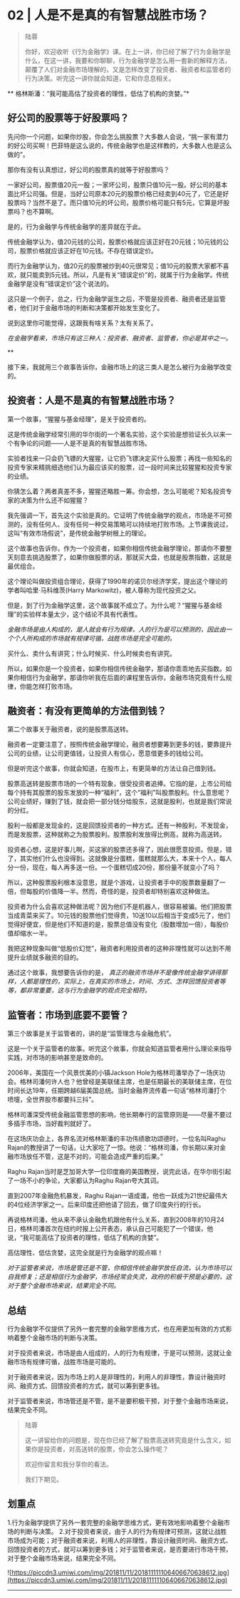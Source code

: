# 02 | 人是不是真的有智慧战胜市场？

> 陆蓉
> 
> 你好，欢迎收听《行为金融学》课。在上一讲，你已经了解了行为金融学是什么，在这一讲，我要和你聊聊，行为金融学是怎么用一套新的解释方法，颠覆了人们对金融市场理解的，又是怎样改变了投资者、融资者和监管者的行为决策。听完这一讲你就会知道，它和你息息相关。

 ** 格林斯潘：“我可能高估了投资者的理性，低估了机构的贪婪。”*

## 好公司的股票等于好股票吗？

先问你一个问题，如果你炒股，你会怎么挑股票？大多数人会说，“挑一家有潜力的好公司买啊！巴菲特是这么说的，传统金融学也是这样教的，大多数人也是这么做的”。

那你有没有认真想过，好公司的股票真的就等于好股票吗？

一家好公司，股票值20元一股；一家坏公司，股票只值10元一股。好公司的基本面比坏公司强。但是，当好公司原本20元的股票价格已经卖到40元了，它还是好股票吗？当然不是了。而只值10元的坏公司，股票价格可能只有5元，它算是坏股票吗？也不算啊。

是的，行为金融学与传统金融学的差异就在于此。

传统金融学认为，值20元钱的公司，股票价格就应该正好在20元钱；10元钱的公司，股票价格就应该正好在10元钱。不存在错误定价。

而行为金融学认为，值20元的股票被炒到40元很常见；值10元的股票大家都不喜欢，就只能卖到5元钱。所以，凡是有关“错误定价”的，就属于行为金融学。传统金融学是没有“错误定价”这个说法的。

这只是一个例子，总之，行为金融学诞生之后，不管是投资者、融资者还是监管者，他们对于金融市场的判断和决策都开始发生变化了。

说到这里你可能觉得，这跟我有啥关系？太有关系了。

 *在金融学看来，市场只有这三种人：投资者、融资者、监管者，你必是其中之一。*

 **

接下来，我就用三个故事告诉你，金融市场上的这三类人是怎么被行为金融学改变的。

## 投资者：人是不是真的有智慧战胜市场？

第一个故事，“猩猩与基金经理”，是关于投资者的。

这是传统金融学经常引用的华尔街的一个著名实验，这个实验是想验证长久以来一个有争论的问题——人是不是真的有智慧战胜市场。

实验者找来一只会扔飞镖的大猩猩，让它扔飞镖决定买什么股票；再找一些知名的投资专家来精挑细选他们认为最应该买的股票，过一段时间来比较猩猩和投资专家的业绩。

你猜怎么着？两者真差不多，猩猩还略胜一筹。你会想，怎么可能呢？知名投资专家的决策为什么还不如猩猩？

我先强调一下，首先这个实验是真的。它证明了传统金融学的观点，市场是不可预测的，没有任何人、没有任何一种交易策略可以持续地打败市场。上节课我说过，这叫“有效市场假说”，是传统金融学树根上的理论。

这个故事也告诉你，作为一个投资者，如果你相信传统金融学理论，那请你不要整天刻意去挑选股票了，如果你做股票的话，那就买大盘，也就是股票指数，这就是最优组合。

这个理论叫做投资组合理论，获得了1990年的诺贝尔经济学奖，提出这个理论的学者叫哈里·马科维茨(Harry Markowitz)，被人尊称为现代投资之父。

但是，到了行为金融学这里，这个故事就不成立了。为什么呢？“猩猩与基金经理”的实验样本量太少，这个结论不具有代表性。

 *金融市场是由人构成的，是人就会有行为规律，人的行为是可以预测的，因此由一个个人所构成的市场就有规律可循，战胜市场是完全可能的。*

买什么、卖什么有讲究；什么时候买、什么时候卖也有讲究。

所以，如果你是一个投资者，如果你相信传统金融学，那请你乖乖地去买指数。如果你相信行为金融学，那请你听我在后面的课程里告诉你，金融市场究竟有什么规律，你能怎样打败市场。

## 融资者：有没有更简单的方法借到钱？

第二个故事关于融资者，说的是股票高送转。

融资者一定要注意了，按照传统金融学理论，融资者想要筹到更多的钱，要靠提升公司的业绩，让公司更值钱，让投资人有信心，愿意借更多的钱给公司。

但是听完这个故事，你就会知道，在股市上，有更简单的方法让自己借到钱。

股票高送转是股票市场的一个特有现象，很受投资者追捧。它指的是，上市公司给每个持有其股票的股东发放的一种“福利”，这个“福利”叫股票股利。什么意思呢？公司业绩好，赚到了钱，就会把一部分钱分给股东，这就是股利，也就是我们常说的分红。

股利一般都是发现金的，这是回馈投资者的一种方式。还有一种股利，不发现金，而是发股票，这种就称之为股票股利。股票股利发放得比例高，就称为高送转。

投资者心想，这是好事儿啊，买这家的股票还多得了，因此很愿意投资。但是，错了，其实他们什么也没得到。这就像是分蛋糕，蛋糕就那么大，本来十个人，每人分一份，现在，每人再多送一份。一个蛋糕切成20份，那份量不就变小了吗？

所以，这种股票股利根本没意思，就是个游戏，让投资者手中的股票数量翻了一倍，但每股的价值降一半。然而，奇怪的是，投资者却特别喜欢这种做法。

投资者为什么会喜欢这种做法呢？因为他们不是机器人，很容易被骗。他们把股票当成青菜来买了。10元钱的股票他们觉得贵，10送10以后相当于变成5元了，他们觉得好便宜，但是他们不知道的是，股票总值没有变化（股数增加一倍），每股价值却缩水一半。

我把这种现象叫做“低股价幻觉”，融资者利用投资者的这种非理性就可以达到不用提升业绩就多融资的目的。

通过这个故事，我想要告诉你的是， *真正的融资市场并不是像传统金融学讲得那样，人都是理性的，实际上，在真实的市场上，时间、方式、怎样回馈投资者等等，都非常重要，这与行为金融学的观点完全相符。*

## 监管者：市场到底要不要管？

第三个故事是关于监管者的，讲的是“监管理念与金融危机”。

这是一个关于监管者的故事。听完这个故事，你就会知道监管者用什么理论来指导实践，对市场的影响甚至是致命的。

2006年，美国在一个风景优美的小镇Jackson Hole为格林司潘举办了一场庆功会。格林司潘何许人也？他曾经是美联储主席，也是任期最长的美联储主席，在位时间长达19年，任期跨越6届美国总统。当时金融界流传着一句话“格林司潘打个喷嚏，全世界股市都要抖三抖”。

格林司潘深受传统金融监管思想的影响，他长期奉行的监管原则是——尽量不要过多插手市场，当好裁判就好了。

在这场庆功会上，各界名流对格林斯潘的丰功伟绩歌功颂德时，一位名叫Raghu Rajan的教授讲了一句话，让大家吃了一惊。他说：“格林司潘，你长期以来对金融市场放任不管，这是不对的，可能会造成严重的后果。”

Raghu Rajan当时是芝加哥大学一位印度裔的美国教授，说完此话，在华尔街引起了一场不小的争论，大家都认为Raghu Rajan夸大其词。

直到2007年金融危机暴发，Raghu Rajan一语成谶，他也一跃成为21世纪最伟大的4位经济学家之一。后来印度还把他请了回去，做了印度央行的行长。

再说格林司潘，他从来不承认金融危机跟他有什么关系，直到2008年的10月24日，格林司潘首次在纽约时报上公开表态，承认自己可能犯了一个错误，他说，“我可能高估了投资者的理性，低估了机构的贪婪”。

高估理性、低估贪婪，这完全就是行为金融学的观点嘛！

 *对于监管者来说，市场是管还是不管，你相信传统金融学放任自流，认为市场可以自我修复；还是相信行为金融学，市场经常会失灵，政府的积极干预是必要的，这对于整个金融市场来说，结果完全不同。*

## 总结

行为金融学不仅提供了另外一套完整的金融学思维方式，也在用更加有效的方式影响着整个金融市场的判断与决策。

对于投资者来说，市场是由人组成的，人的行为有规律，于是可以预测，这就让金融市场有规律可循，战胜市场是可能的。

对于融资者来说，因为市场上的人是非理性的，利用人的非理性，靠设计融资时间、融资方式、回馈投资者的方式，就可以筹到更多钱。

对于监管者来说，市场管还是不管，是不是要积极干预，对于整个金融市场来说，结果完全不同。

> 陆蓉
> 
> 这一讲留给你的问题是，现在你已经了解了股票高送转究竟是什么含义，如果你是投资者，对高送转的股票，你会怎么操作呢？
> 
> 欢迎你留言和我分享你的看法。
> 
> 我们下期见。

## 划重点

1.行为金融学提供了另外一套完整的金融学思维方式，更有效地影响着整个金融市场的判断与决策。
2.对于投资者来说，由于人的行为有规律可预测，这就让战胜市场成为可能；对于融资者来说，利用人的非理性，靠设计融资时间、融资方式、回馈投资者的方式，就可以筹到更多钱；对于监管者来说，是否要进行市场干预，对于整个金融市场来说，结果完全不同。


![https://piccdn3.umiwi.com/img/201811/11/201811111106406670638612.jpg](https://piccdn3.umiwi.com/img/201811/11/201811111106406670638612.jpg)

---
